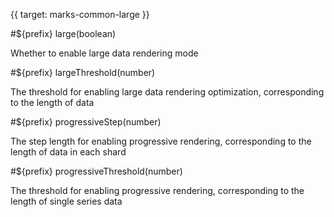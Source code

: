 {{ target: marks-common-large }}

#${prefix} large(boolean)

Whether to enable large data rendering mode

#${prefix} largeThreshold(number)

The threshold for enabling large data rendering optimization, corresponding to the length of data

#${prefix} progressiveStep(number)

The step length for enabling progressive rendering, corresponding to the length of data in each shard

#${prefix} progressiveThreshold(number)

The threshold for enabling progressive rendering, corresponding to the length of single series data